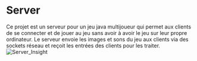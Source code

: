 # Server
Ce projet est un serveur pour un jeu java multijoueur qui permet aux clients de se connecter et de jouer au jeu sans avoir à avoir le jeu sur leur propre ordinateur. 
Le serveur envoie les images et sons du jeu aux clients via des sockets réseau et reçoit les entrées des clients pour les traiter.
![Server_Insight](https://user-images.githubusercontent.com/99622386/229954477-782f9305-cdef-4b91-935a-0881fc6ded4b.png)
